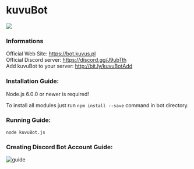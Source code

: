 # kuvuBot
[<img src="https://discordapp.com/api/guilds/257599205693063168/widget.png?style=shield">](https://discord.gg/KbUdeKe)
### Informations
Official Web Site: https://bot.kuvus.pl <br>
Official Discord server: https://discord.gg/J9ubTth <br>
Add kuvuBot to your server: http://bit.ly/kuvuBotAdd

### Installation Guide:
Node.js 6.0.0 or newer is required!

To install all modules just run `npm install --save` command in bot directory.

### Running Guide:
`node kuvuBot.js`

### Creating Discord Bot Account Guide:

![guide](https://kuvus.pl/bot/bot-account-1.png)
